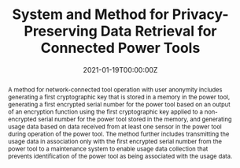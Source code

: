 ---
title: "System and Method for Privacy-Preserving Data Retrieval for Connected Power Tools"

authors:
- admin
- Jorge Guajardo Merchan
- Daniel Vesenmaier 

date: "2021-01-19T00:00:00Z"

# Publication type.
# Legend: 0 = Uncategorized; 1 = Conference paper; 2 = Journal article;
# 3 = Preprint / Working Paper; 4 = Report; 5 = Book; 6 = Book section;
# 7 = Thesis; 8 = Patent
publication_types: ["8"]

# Publication name and optional abbreviated publication name.
publication: "United States Patent 10897354"
publication_short: ""

abstract: A method for network-connected tool operation with user anonymity includes generating a first cryptographic key that is stored in a memory in the power tool, generating a first encrypted serial number for the power tool based on an output of an encryption function using the first cryptographic key applied to a non-encrypted serial number for the power tool stored in the memory, and generating usage data based on data received from at least one sensor in the power tool during operation of the power tool. The method further includes transmitting the usage data in association only with the first encrypted serial number from the power tool to a maintenance system to enable usage data collection that prevents identification of the power tool as being associated with the usage data.

# Display this page in the Featured widget?
featured: true

# Custom links (uncomment lines below)
links:
 - name: Patent
   url: https://patft.uspto.gov/netacgi/nph-Parser?Sect1=PTO2&Sect2=HITOFF&p=1&u=%2Fnetahtml%2FPTO%2Fsearch-bool.html&r=2&f=G&l=50&co1=AND&d=PTXT&s1=%22Fan,+Xinxin%22&OS=%22Fan,+Xinxin%22&RS=%22Fan,+Xinxin%22
---